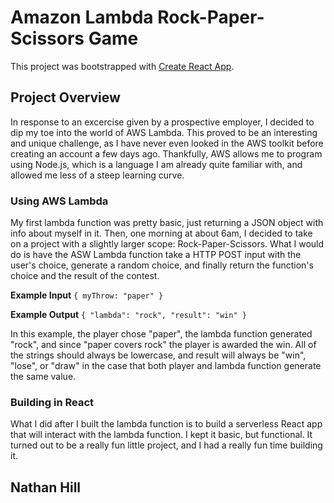 # Amazon Lambda Rock-Paper-Scissors Game

This project was bootstrapped with [Create React App](https://github.com/facebook/create-react-app).

## Project Overview

In response to an excercise given by a prospective employer, I decided to dip my toe into the world of AWS Lambda. This proved to be an interesting and unique challenge, as I have never even looked in the AWS toolkit before creating an account a few days ago. Thankfully, AWS allows me to program using Node.js, which is a language I am already quite familiar with, and allowed me less of a steep learning curve. 

### Using AWS Lambda

My first lambda function was pretty basic, just returning a JSON object with info about myself in it. Then, one morning at about 6am, I decided to take on a project with a slightly larger scope: Rock-Paper-Scissors. What I would do is have the ASW Lambda function take a HTTP POST input with the user's choice, generate a random choice, and finally return the function's choice and the result of the contest. 

**Example Input**
`{ myThrow: "paper" }`

**Example Output**
`{
    "lambda": "rock",
    "result": "win"
}`

In this example, the player chose "paper", the lambda function generated "rock", and since "paper covers rock" the player is awarded the win. All of the strings should always be lowercase, and result will always be "win", "lose", or "draw" in the case that both player and lambda function generate the same value. 

### Building in React

What I did after I built the lambda function is to build a serverless React app that will interact with the lambda function. I kept it basic, but functional. It turned out to be a really fun little project, and I had a really fun time building it. 

## Nathan Hill